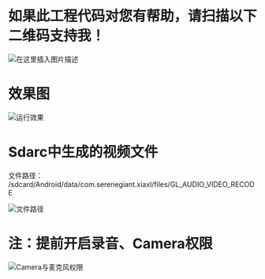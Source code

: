# 如果此工程代码对您有帮助，请扫描以下二维码支持我！
![在这里插入图片描述](https://raw.githubusercontent.com/xiaxveliang/GLES2_Anima_LoadFrom_Obj/master/image/pay_2rmb.png)

# 效果图

![运行效果](https://raw.githubusercontent.com/xiaxveliang/GLES2_AUDIO_VIDEO_RECODE/master/image/001.png)

# Sdarc中生成的视频文件

文件路径：
/sdcard/Android/data/com.serenegiant.xiaxl/files/GL_AUDIO_VIDEO_RECODE

![文件路径](https://raw.githubusercontent.com/xiaxveliang/GLES2_AUDIO_VIDEO_RECODE/master/image/002.png)

# 注：提前开启录音、Camera权限
![Camera与麦克风权限](https://raw.githubusercontent.com/xiaxveliang/GLES2_AUDIO_VIDEO_RECODE/master/image/003.png)




